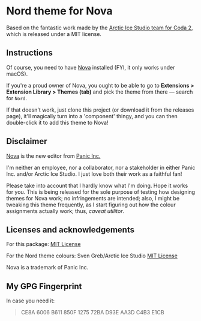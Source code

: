 # Nord theme for Nova

Based on the fantastic work made by the [Arctic Ice Studio team for Coda 2](https://github.com/arcticicestudio/nord-coda/), which is released under a MIT license.

## Instructions

Of course, you need to have [Nova](https://panic.com/nova) installed (FYI, it only works under macOS).

If you're a proud owner of Nova, you ought to be able to go to **Extensions > Extension Library > Themes (tab)** and pick the theme from there — search for `Nord`.

If that doesn't work, just clone this project (or download it from the releases page), it'll magically turn into a 'component' thingy, and you can then double-click it to add this theme to Nova!

## Disclaimer

[Nova](https://panic.com/nova) is the new editor from [Panic Inc.](https://panic.com/)

I'm neither an employee, nor a collaborator, nor a stakeholder in either Panic Inc. and/or Arctic Ice Studio. I just love both their work as a faithful fan!

Please take into account that I hardly know what I'm doing. Hope it works for you. This is being released for the sole purpose of testing how designing themes for Nova work; no infringements are intended; also, I might be tweaking this theme frequently, as I start figuring out how the colour assignments actually work; thus, _caveat utilitor_.

## Licenses and acknowledgements

For this package: [MIT License](LICENSE.md)

For the Nord theme colours: Sven Greb/Arctic Ice Studio [MIT License](https://github.com/arcticicestudio/nord/blob/develop/LICENSE.md)

Nova is a trademark of Panic Inc.

## My GPG Fingerprint

In case you need it:

> CE8A 6006 B611 850F 1275 72BA D93E AA3D C4B3 E1CB
